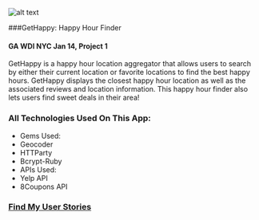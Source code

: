 ![alt text](https://farm4.staticflickr.com/3754/12637342993_c0e1540d33_o.png "Logo Title Text 1")

###GetHappy: Happy Hour Finder

#### GA WDI NYC Jan 14, Project 1


GetHappy is a happy hour location aggregator that allows users to search by either their current location or favorite locations to find the best happy hours. GetHappy displays the closest happy hour location as well as the associated reviews and location information. This happy hour finder also lets users find sweet deals in their area! 


### All Technologies Used On This App:

* Gems Used:
* Geocoder
* HTTParty
* Bcrypt-Ruby 
* APIs Used:
* Yelp API
* 8Coupons API


### [Find My User Stories](https://www.pivotaltracker.com/s/projects/1015676)